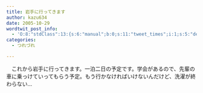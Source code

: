 ```yaml
---
title: 岩手に行ってきます
author: kazu634
date: 2005-10-29
wordtwit_post_info:
  - 'O:8:"stdClass":13:{s:6:"manual";b:0;s:11:"tweet_times";i:1;s:5:"delay";i:0;s:7:"enabled";i:1;s:10:"separation";s:2:"60";s:7:"version";s:3:"3.7";s:14:"tweet_template";b:0;s:6:"status";i:2;s:6:"result";a:0:{}s:13:"tweet_counter";i:2;s:13:"tweet_log_ids";a:1:{i:0;i:2121;}s:9:"hash_tags";a:0:{}s:8:"accounts";a:1:{i:0;s:7:"kazu634";}}'
categories:
  - つれづれ

---
```

<div class="section">
<p>
    　これから岩手に行ってきます。一泊二日の予定です。学会があるので、先輩の車に乗っけていってもらう予定。もう行かなければいけないんだけど、洗濯が終わらない…
</p>
</div>
